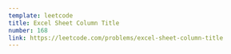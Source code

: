 ```yaml
---
template: leetcode
title: Excel Sheet Column Title
number: 168
link: https://leetcode.com/problems/excel-sheet-column-title
---
```

